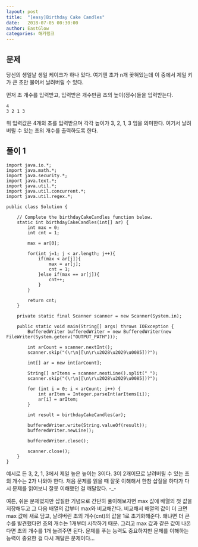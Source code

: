 ```yaml
---
layout: post
title:  "[easy]Birthday Cake Candles"
date:   2018-07-05 00:30:00
author: EastGlow
categories: 해커랭크
---
```

## 문제

당신의 생일날 생일 케이크가 하나 있다. 여기엔 초가 n개 꽂혀있는데 이 중에서 제일 키가 큰 초만 불어서 날려버릴 수 있다.

먼저 초 개수를 입력받고, 입력받은 개수만큼 초의 높이(정수)들을 입력받는다.

~~~
4
3 2 1 3
~~~

위 입력값은 4개의 초를 입력받으며 각각 높이가 3, 2, 1, 3 임을 의미한다. 여기서 날려버릴 수 있는 초의 개수를 출력하도록 한다.




## 풀이 1
~~~
import java.io.*;
import java.math.*;
import java.security.*;
import java.text.*;
import java.util.*;
import java.util.concurrent.*;
import java.util.regex.*;

public class Solution {

    // Complete the birthdayCakeCandles function below.
    static int birthdayCakeCandles(int[] ar) {
        int max = 0;
        int cnt = 1;
        
        max = ar[0];
        
        for(int j=1; j < ar.length; j++){            
            if(max < ar[j]){
                max = ar[j];
                cnt = 1;
            }else if(max == ar[j]){
                cnt++;
            }
        }
        
        return cnt;
    }

    private static final Scanner scanner = new Scanner(System.in);

    public static void main(String[] args) throws IOException {
        BufferedWriter bufferedWriter = new BufferedWriter(new FileWriter(System.getenv("OUTPUT_PATH")));

        int arCount = scanner.nextInt();
        scanner.skip("(\r\n|[\n\r\u2028\u2029\u0085])?");

        int[] ar = new int[arCount];

        String[] arItems = scanner.nextLine().split(" ");
        scanner.skip("(\r\n|[\n\r\u2028\u2029\u0085])?");

        for (int i = 0; i < arCount; i++) {
            int arItem = Integer.parseInt(arItems[i]);
            ar[i] = arItem;
        }

        int result = birthdayCakeCandles(ar);

        bufferedWriter.write(String.valueOf(result));
        bufferedWriter.newLine();

        bufferedWriter.close();

        scanner.close();
    }
}
~~~
예시로 든 3, 2, 1, 3에서 제일 높은 높이는 3이다. 3이 2개이므로 날려버릴 수 있는 초의 개수는 2가 나와야 한다. 처음 문제를 읽을 때 잘못 이해해서 한참 삽질을 하다가 다시 문제를 읽어보니 잘못 이해했던 걸 깨달았다. -_-

여튼, 쉬운 문제였지만 삽질한 기념으로 간단히 풀이해보자면 max 값에 배열의 첫 값을 저장해두고 그 다음 배열의 값부터 max와 비교해간다. 비교해서 배열의 값이 더 크면 max 값에 새로 담고, 날려버린 초의 개수(cnt)의 값을 1로 초기화해준다. 왜냐면 더 큰 수를 발견했다면 초의 개수는 1개부터 시작하기 때문. 그리고 max 값과 같은 값이 나온다면 초의 개수를 1개 늘려주면 된다. 문제를 푸는 능력도 중요하지만 문제를 이해하는 능력이 중요한 걸 다시 깨달은 문제이다...